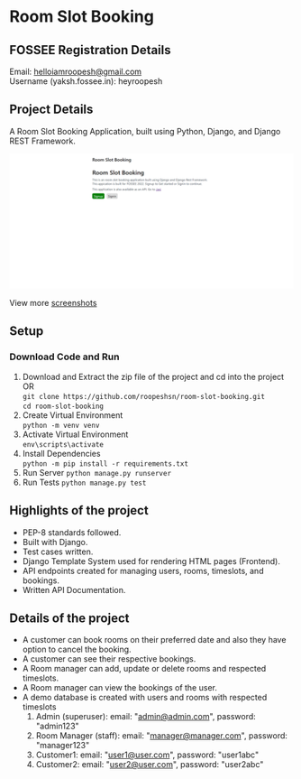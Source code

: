 # Room Slot Booking

## FOSSEE Registration Details

Email: helloiamroopesh@gmail.com  
Username (yaksh.fossee.in): heyroopesh

## Project Details

A Room Slot Booking Application, built using Python, Django, and Django REST Framework.

![HomePage Image](/static/screenshots/customer/1-HomePage.png)

View more [screenshots](/static/screenshots/)

## Setup

### Download Code and Run

1. Download and Extract the zip file of the project and cd into the project  
   OR  
   `git clone https://github.com/roopeshsn/room-slot-booking.git`  
   `cd room-slot-booking`
2. Create Virtual Environment  
   `python -m venv venv`
3. Activate Virtual Environment  
   `env\scripts\activate`
4. Install Dependencies  
   `python -m pip install -r requirements.txt`
5. Run Server
   `python manage.py runserver`
6. Run Tests
   `python manage.py test`

## Highlights of the project

- PEP-8 standards followed.
- Built with Django.
- Test cases written.
- Django Template System used for rendering HTML pages (Frontend).
- API endpoints created for managing users, rooms, timeslots, and bookings.
- Written API Documentation.

## Details of the project

- A customer can book rooms on their preferred date and also they have option to cancel the booking.
- A customer can see their respective bookings.
- A Room manager can add, update or delete rooms and respected timeslots.
- A Room manager can view the bookings of the user.
- A demo database is created with users and rooms with respected timeslots
  1. Admin (superuser): email: "admin@admin.com", password: "admin123"
  2. Room Manager (staff): email: "manager@manager.com", password: "manager123"
  3. Customer1: email: "user1@user.com", password: "user1abc"
  4. Customer2: email: "user2@user.com", password: "user2abc"
